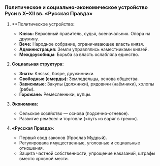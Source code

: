 ### Политическое и социально-экономическое устройство Руси в X–XII вв. «Русская Правда»

1. **Политическое устройство:
	
    - **Князь:** Верховный правитель, судья, военачальник. Опора на дружину.
    - **Вече:** Народное собрание, ограничивающее власть князя.
    - **Администрация:** Земли управлялись наместниками князей.
    - **Междоусобицы:** Борьба за власть ослабляла единство.
4. **Социальная структура:**
    
	- **Знать:** Князья, бояре, дружинники.
    - **Свободные (смерды):** Земледельцы, основа общества.
    - **Зависимые:** Закупы (должники), рядовичи (наёмники), холопы (рабы).
    - **Горожане:** Ремесленники, купцы.
5. **Экономика:**
    
	- Сельское хозяйство — основа (подсечно-огневое).
    - Развитие ремёсел и торговли («путь из варяг в греки»).
6. **«Русская Правда»:**
    
	- Первый свод законов (Ярослав Мудрый).
    - Регулировала имущественные, уголовные и социальные отношения.
    - Защита частной собственности, упрощение наказаний, штрафы вместо кровной мести.
